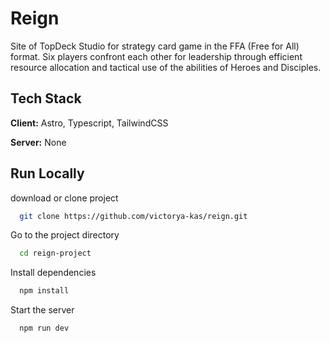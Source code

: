 
# Reign

Site of TopDeck Studio for strategy card game in the FFA (Free for All) format. Six players confront each other for leadership through efficient resource allocation and tactical use of the abilities of Heroes and Disciples.


## Tech Stack

**Client:** Astro, Typescript, TailwindCSS

**Server:** None


## Run Locally

download or clone project

```bash
  git clone https://github.com/victorya-kas/reign.git
```

Go to the project directory

```bash
  cd reign-project
```

Install dependencies

```bash
  npm install
```

Start the server

```bash
  npm run dev
```